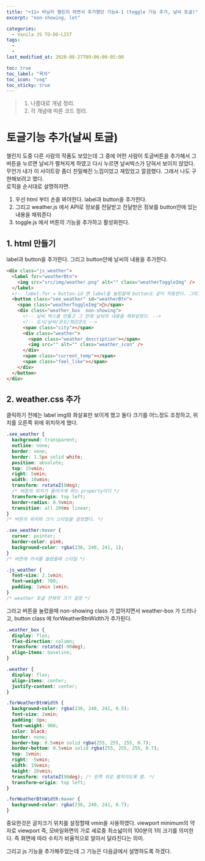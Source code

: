 ```yaml
---
title: "<11> 바닐라 챌린지 하면서 추가했던 기능4-1 (toggle 기능 추가, 날씨 토글)"
excerpt: "non-showing, let"

categories:
  - Vanila JS TO-DO-LIST
tags:
  -
  -
last_modified_at: 2020-08-27T09:06:00-05:00

toc: true
toc_label: "목차"
toc_icon: "cog"
toc_sticky: true
---
```


> 1. 나름대로 개념 정리.
> 2. 각 개념에 따른 코드 정리.

# 토글기능 추가(날씨 토글)

챌린지 도중 다른 사람의 작품도 보았는데 그 중에 어떤 사람이 토글버튼을 추가해서 그 버튼을 누르면 날씨가 펼쳐지게 하였고 다시 누르면 날씨박스가 닫혀서 보이지 않았다. 무언가 내가 이 사이트랑 좀더 친밀해진 느낌이었고 재밌었고 깔끔했다. 그래서 나도 구현해보려고 했다. \
로직을 순서대로 설명하자면.

1. 우선 html 부터 손을 봐야한다. label과 button을 추가한다.
2. 그리고 weather.js 에서 API로 정보를 전달받고 전달받은 정보를 button안에 있는 내용을 채워준다
3. toggle.js 에서 버튼의 기능을 추가하고 활성화한다.

## 1. html 만들기

label과 button을 추가한다. 그리고 button안에 날씨의 내용을 추가한다.

```html
<div class="js_weather">
  <label for="weatherBtn">
    <img src="src/img/weather.png" alt="" class="weatherToggleImg" />
  </label>
  <!-- label.for = button.id 면 label을 눌렀을때 button도 같이 작동한다. 그리고 날씨 아이콘을 다운받고 label안에 img.src에 추가해주었다. -->
  <button class="see_weather" id="weatherBtn">
    <span class="weatherToggleImg">🔻</span>
    <div class="weather_box  non-showing">
      <!-- 날씨 박스를 만들고 그 안에 날씨의 내용을 채워넣었다. -->
      <!-- 도시/날씨/온도/체감온도 -->
      <span class="city"></span>
      <div class="weather">
        <span class="weather_description"></span>
        <img src="" alt="" class="weather_icon" />
      </div>
      <span class="current_temp"></span>
      <span class="feel_like"></span>
    </div>
  </button>
</div>
```

## 2. weather.css 추가

클릭하기 전에는 label img와 화살표만 보이게 했고 둘다 크기를 어느정도 조정하고, 위치를 오른쪽 위에 위치하게 했다.

```css
.see_weather {
  background: transparent;
  outline: none;
  border: none;
  border: 1.5px solid white;
  position: absolute;
  top: 15vmin;
  right: 5vmin;
  width: 10vmin;
  transform: rotateZ(0deg);
  /* 버튼의 위치가 돌아가게 하는 property이다 */
  transform-origin: top left;
  border-radius: 0.9vmin;
  transition: all 200ms linear;
}
/* 버튼의 위치와 크기 스타일을 설정했다. */

.see_weather:hover {
  cursor: pointer;
  border-color: pink;
  background-color: rgba(236, 240, 241, 1);
}
/* 버튼에 커서를 올렸을때 스타일 */

.js_weather {
  font-size: 2.1vmin;
  font-weight: 700;
  padding: 1vmin 1vmin;
}
/* weather 토글 전체의 크기 설정 */
```

그라고 버튼을 눌렀을때 non-showing class 가 없어지면서 weather-box 가 드러나고, button class 에 forWeatherBtnWidth가 추가된다.

```css
.weather_box {
  display: flex;
  flex-direction: column;
  transform: rotateZ(-90deg);
  align-items: baseline;
}

.weather {
  display: flex;
  align-items: center;
  justify-content: center;
}

.forWeatherBtnWidth {
  background-color: rgba(236, 240, 241, 0.5);
  font-size: 2vmin;
  padding: 0px;
  font-weight: 900;
  color: black;
  border: none;
  border-top: 0.5vmin solid rgba(255, 255, 255, 0.7);
  border-bottom: 0.5vmin solid rgba(255, 255, 255, 0.7);
  top: 1vmin;
  right: -5vmin;
  width: 19vmin;
  height: 26vmin;
  transform: rotateZ(90deg); /* 왼쪽 위로 펼쳐지도록 함. */
  transform-origin: top left;
}

.forWeatherBtnWidth:hover {
  background-color: rgba(236, 240, 241, 0.7);
}
```

중요한것은 글자크기 위치를 설정할때 vmin을 사용하였다. viewport minimum의 약자로 viewport 즉, 모바일화면의 가로 세로중 최소넓이의 100분의 1의 크기를 의미한다. 즉 화면에 따라 수치가 비율적으로 알아서 달라진다는 의미.

그리고 js 기능을 추가해주었는데 그 기능은 다음글에서 설명하도록 하겠다.
